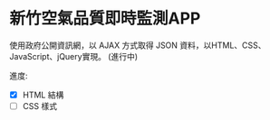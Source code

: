 # 新竹空氣品質即時監測APP
使用政府公開資訊網，以 AJAX 方式取得 JSON 資料，以HTML、CSS、JavaScript、jQuery實現。 (進行中)

進度: 
- [x] HTML 結構
- [ ] CSS 樣式
